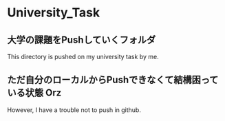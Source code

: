 # University_Task

## 大学の課題をPushしていくフォルダ
This directory is pushed on my university task by me.    
   

## ただ自分のローカルからPushできなくて結構困っている状態 Orz
However, I have a trouble not to push in github. 
